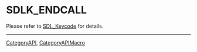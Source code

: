 # SDLK_ENDCALL

Please refer to [SDL_Keycode](SDL_Keycode) for details.

----
[CategoryAPI](CategoryAPI), [CategoryAPIMacro](CategoryAPIMacro)

